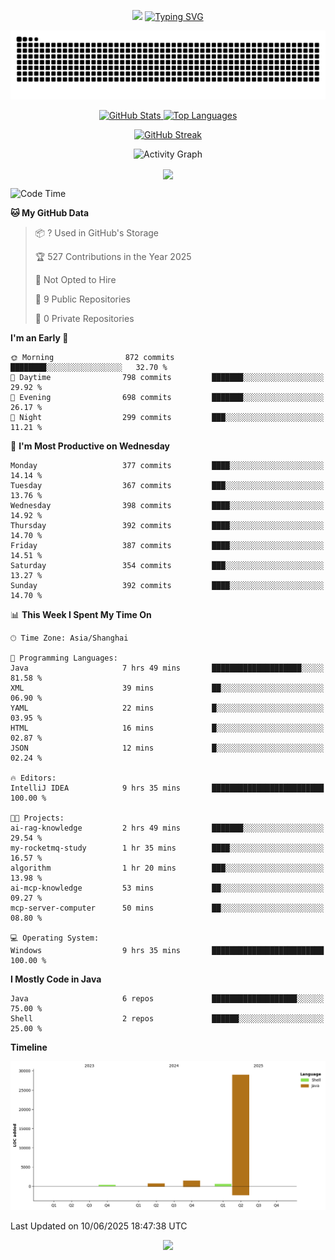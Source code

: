 <!-- -->

<p align="center">
<img src="https://capsule-render.vercel.app/api?type=waving&color=timeGradient&height=300&&section=header&text=HI%20THEME!&fontSize=90&fontAlign=50&fontAlignY=30&desc=I%20am%20AlfonsoKevin!&descAlign=50&descSize=30&descAlignY=60&animation=twinkling" />
    <a align="center" href="https://www.kaijavademo.top/"><img src="https://readme-typing-svg.demolab.com?font=Fira+Code&center=true&pause=1000&width=435&lines=Welcome+to+my+GitHub+profile+page!;%E6%AC%A2%E8%BF%8E%E6%9D%A5%E5%88%B0%E6%88%91%E7%9A%84GitHub%E4%B8%BB%E9%A1%B5%EF%BC%81" alt="Typing SVG" height=200 /> </a>
</p>
 <p align="center"><img src="https://raw.githubusercontent.com/AlfonsoKevin/AlfonsoKevin/output/github-contribution-grid-snake.svg"></p>

</p>


<p align="center" >
  <a href="https://github.com/AlfonsoKevin">  
    <img src="https://github-readme-stats.vercel.app/api/?username=AlfonsoKevin&layout=compact&border_radius=20" width="400"  alt="GitHub Stats" />
  </a>
  <a href="https://www.kaijavademo.top/">
    <img src="https://github-readme-stats.vercel.app/api/top-langs/?username=AlfonsoKevin&layout=compact&border_radius=20" width=400 alt="Top Languages"/>
  </a>
</p>


<p align="center">
    <a href="https://github.com/AlfonsoKevin">
    <img src="https://streak-stats.demolab.com?user=AlfonsoKevin&theme=transparent&hide_border=false%C2%A0%C2%A0%E5%81%87&short_numbers=false%C2%A0%C2%A0%E5%81%87&card_width=595&card_height=234" height="400"  alt="GitHub Streak" />
    </a>
</p>



<p align="center">
    <img width="800" src="https://github-readme-activity-graph.vercel.app/graph?username=AlfonsoKevin&theme=github-compact&hide_border=true&area=true&from=2024-06-01&to=2024-12-31&grid=false&custom_title=Activity%20Graph" alt="Activity Graph" title="Activity Graph" />
</p> 




<p align="center">
	<img align="center" src="https://skillicons.dev/icons?i=idea,java,mysql,redis,spring,rocket,html,css,js,react,linux,py,c,clion,docker,md,stackoverflow&theme=light" />    
</p>


<!--START_SECTION:waka-->
![Code Time](http://img.shields.io/badge/Code%20Time-106%20hrs%2049%20mins-blue)

**🐱 My GitHub Data** 

> 📦 ? Used in GitHub's Storage 
 > 
> 🏆 527 Contributions in the Year 2025
 > 
> 🚫 Not Opted to Hire
 > 
> 📜 9 Public Repositories 
 > 
> 🔑 0 Private Repositories 
 > 
**I'm an Early 🐤** 

```text
🌞 Morning                872 commits         ████████░░░░░░░░░░░░░░░░░   32.70 % 
🌆 Daytime                798 commits         ███████░░░░░░░░░░░░░░░░░░   29.92 % 
🌃 Evening                698 commits         ███████░░░░░░░░░░░░░░░░░░   26.17 % 
🌙 Night                  299 commits         ███░░░░░░░░░░░░░░░░░░░░░░   11.21 % 
```
📅 **I'm Most Productive on Wednesday** 

```text
Monday                   377 commits         ████░░░░░░░░░░░░░░░░░░░░░   14.14 % 
Tuesday                  367 commits         ███░░░░░░░░░░░░░░░░░░░░░░   13.76 % 
Wednesday                398 commits         ████░░░░░░░░░░░░░░░░░░░░░   14.92 % 
Thursday                 392 commits         ████░░░░░░░░░░░░░░░░░░░░░   14.70 % 
Friday                   387 commits         ████░░░░░░░░░░░░░░░░░░░░░   14.51 % 
Saturday                 354 commits         ███░░░░░░░░░░░░░░░░░░░░░░   13.27 % 
Sunday                   392 commits         ████░░░░░░░░░░░░░░░░░░░░░   14.70 % 
```


📊 **This Week I Spent My Time On** 

```text
🕑︎ Time Zone: Asia/Shanghai

💬 Programming Languages: 
Java                     7 hrs 49 mins       ████████████████████░░░░░   81.58 % 
XML                      39 mins             ██░░░░░░░░░░░░░░░░░░░░░░░   06.90 % 
YAML                     22 mins             █░░░░░░░░░░░░░░░░░░░░░░░░   03.95 % 
HTML                     16 mins             █░░░░░░░░░░░░░░░░░░░░░░░░   02.87 % 
JSON                     12 mins             █░░░░░░░░░░░░░░░░░░░░░░░░   02.24 % 

🔥 Editors: 
IntelliJ IDEA            9 hrs 35 mins       █████████████████████████   100.00 % 

🐱‍💻 Projects: 
ai-rag-knowledge         2 hrs 49 mins       ███████░░░░░░░░░░░░░░░░░░   29.54 % 
my-rocketmq-study        1 hr 35 mins        ████░░░░░░░░░░░░░░░░░░░░░   16.57 % 
algorithm                1 hr 20 mins        ███░░░░░░░░░░░░░░░░░░░░░░   13.98 % 
ai-mcp-knowledge         53 mins             ██░░░░░░░░░░░░░░░░░░░░░░░   09.27 % 
mcp-server-computer      50 mins             ██░░░░░░░░░░░░░░░░░░░░░░░   08.80 % 

💻 Operating System: 
Windows                  9 hrs 35 mins       █████████████████████████   100.00 % 
```

**I Mostly Code in Java** 

```text
Java                     6 repos             ███████████████████░░░░░░   75.00 % 
Shell                    2 repos             ██████░░░░░░░░░░░░░░░░░░░   25.00 % 
```



**Timeline**

![Lines of Code chart](https://raw.githubusercontent.com/AlfonsoKevin/AlfonsoKevin/main/assets/bar_graph.png)


 Last Updated on 10/06/2025 18:47:38 UTC
<!--END_SECTION:waka-->

<p align="center">
    <a href="https://github.com/AlfonsoKevin"></a><img src="https://img.shields.io/badge/GitHub-grey?logo=github" />
</p>
